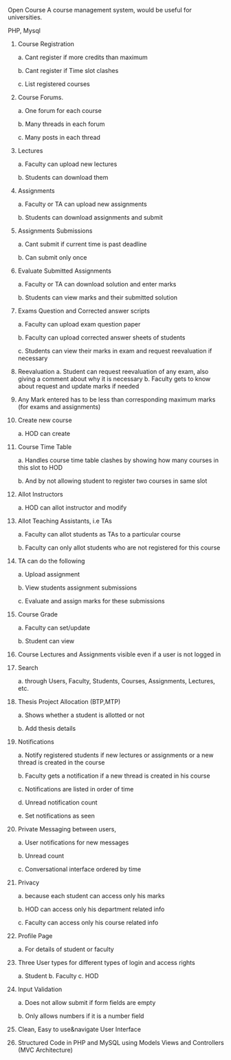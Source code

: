 Open Course
A course management system, would be useful for universities.

PHP, Mysql


1. Course Registration 

	a. Cant register if more credits than maximum 
	
	b. Cant register if Time slot clashes 
	
	c. List registered courses 
2. Course Forums. 

	a. One forum for each course 
	
	b. Many threads in each forum 
	
	c. Many posts in each thread 
3. Lectures 

	a. Faculty can upload new lectures 

	b. Students can download them 
4. Assignments 
	
	a. Faculty or TA can upload new assignments 
	
	b. Students can download assignments and submit 
5. Assignments Submissions 
	
	a. Cant submit if current time is past deadline 
	
	b. Can submit only once 
6. Evaluate Submitted Assignments 
	
	a. Faculty or TA can download solution and enter marks 
	
	b. Students can view marks and their submitted solution 
7. Exams Question and Corrected answer scripts 
	
	a. Faculty can upload exam question paper 
	
	b. Faculty can upload corrected answer sheets of students 
	
	c. Students can view their marks in exam and request reevaluation if necessary 
8. Re­evaluation 
	a. Student can request reevaluation of any exam, also giving a comment about why 
	it is necessary 
	b. Faculty gets to know about request and update marks if needed 
9. Any Mark entered has to be less than corresponding maximum marks (for exams and 
assignments) 
10. Create new course  
	
	a. HOD can create 
11. Course Time Table 
	
	a. Handles course time table clashes by showing how many courses in this slot to 
	HOD 
	
	b. And by not allowing student to register two courses in same slot 
12. Allot Instructors 
	
	a. HOD can allot instructor and modify 
13. Allot Teaching Assistants, i.e TAs  
	
	a. Faculty can allot students as TAs to a particular course 
	
	b. Faculty can only allot students who are not registered for this course 
14. TA can do the following 
	
	a. Upload assignment 
	
	b. View students assignment submissions 
	
	c. Evaluate and assign marks for these submissions 
15. Course Grade 
	
	a. Faculty can set/update 
	
	b. Student can view 
16. Course Lectures and Assignments visible even if a user is not logged in 
17. Search  
	
	a. through Users, Faculty, Students, Courses, Assignments, Lectures, etc. 
18. Thesis Project Allocation (BTP,MTP) 
	
	a. Shows whether a student is allotted or not 
	
	b. Add thesis details 
19. Notifications  
	
	a. Notify registered students if new lectures or assignments or a new thread is 
	created in the course 
	
	b. Faculty gets a notification if a new thread is created in his course 
	
	c. Notifications are listed in order of time 
	
	d. Unread notification count 
	
	e. Set notifications as seen 
20. Private Messaging between users,  
	
	a. User notifications for new messages 
	
	b. Unread count 
	
	c. Conversational interface ordered by time 
21. Privacy  
	
	a. because each student can access only his marks 
	
	b. HOD can access only his department related info  
	
	c. Faculty can access only his course related info 
22. Profile Page 
	
	a. For details of student or faculty 
23. Three User types for different types of login and access rights 
	
	a. Student b. Faculty 
	c. HOD 
24. Input Validation  
	
	a. Does not allow submit if form fields are empty 
	
	b. Only allows numbers if it is a number field 
	 
 
25. Clean, Easy to use&navigate User Interface 
26. Structured Code in PHP and MySQL using Models Views and Controllers (MVC 
Architecture)

